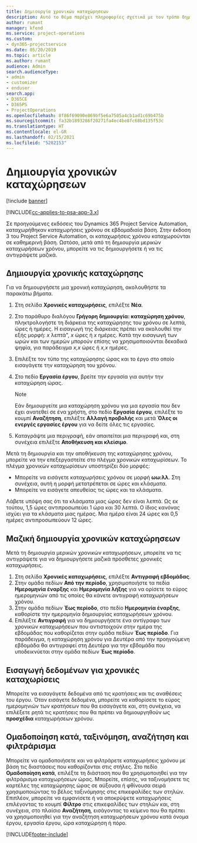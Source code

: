 ```yaml
---
title: Δημιουργία χρονικών καταχώρησεων
description: Αυτό το θέμα παρέχει πληροφορίες σχετικά με τον τρόπο δημιουργίας χρονικών καταχωρήσεων.
author: rumant
manager: kfend
ms.service: project-operations
ms.custom:
- dyn365-projectservice
ms.date: 05/20/2019
ms.topic: article
ms.author: rumant
audience: Admin
search.audienceType:
- admin
- customizer
- enduser
search.app:
- D365CE
- D365PS
- ProjectOperations
ms.openlocfilehash: 8f86f69090e869bf5e6a7505a4cb1ad1c69b475b
ms.sourcegitcommit: fa32b1893286f20271fa4ec4be8fc68bd135f53c
ms.translationtype: HT
ms.contentlocale: el-GR
ms.lasthandoff: 02/15/2021
ms.locfileid: "5282153"
---
```

# <a name="create-time-entries"></a>Δημιουργία χρονικών καταχώρησεων

[!include [banner](../includes/psa-now-project-operations.md)]

[!INCLUDE[cc-applies-to-psa-app-3.x](../includes/cc-applies-to-psa-app-3x.md)]

Σε προηγούμενες εκδόσεις του Dynamics 365 Project Service Automation, καταχωρήθηκαν καταχωρήσεις χρόνου σε εβδομαδιαία βάση. Στην έκδοση 3 του Project Service Automation, οι καταχωρήσεις χρόνου καταχωρούνται σε καθημερινή βάση. Ωστόσο, μετά από τη δημιουργία μερικών καταχωρήσεων χρόνου, μπορείτε να τις δημιουργήσετε ή να τις αντιγράψετε μαζικά.

## <a name="create-a-time-entry"></a>Δημιουργία χρονικής καταχώρησης

Για να δημιουργήσετε μια χρονική καταχώρηση, ακολουθήστε τα παρακάτω βήματα.

1. Στη σελίδα **Χρονικές καταχωρήσεις**, επιλέξτε **Νέα**.
2. Στο παράθυρο διαλόγου **Γρήγορη δημιουργία: καταχώρηση χρόνου**, πληκτρολογήστε τη διάρκεια της καταχώρησης του χρόνου σε λεπτά, ώρες ή ημέρες. Η εισαγωγή της διάρκειας πρέπει να ακολουθεί την εξής μορφή: *x* λεπτά", *x* ώρες ή *x* ημέρες. Κατά την εισαγωγή των ωρών και των ημερών μπορούν επίσης να χρησιμοποιούνται δεκαδικά ψηφία, για παράδειγμα *x,x* ώρες ή *x,x* ημέρες.
3. Επιλέξτε τον τύπο της καταχώρησης ώρας και το έργο στο οποίο εισαγάγετε την καταχώρηση του χρόνου.
4. Στο πεδίο **Εργασία έργου**, βρείτε την εργασία για αυτήν την καταχώρηση ώρας.

    > [!NOTE]
    > Εάν δημιουργείτε μια καταχώρηση χρόνου για μια εργασία που δεν έχει ανατεθεί σε ένα χρήστη, στο πεδίο **Εργασία έργου**, επιλέξτε το κουμπί **Αναζήτηση**, επιλέξτε **Αλλαγή προβολής** και μετά **Όλες οι ενεργές εργασίες έργου** για να δείτε όλες τις εργασίες.

5. Καταγράψτε μια περιγραφή, εάν απαιτείται μια περιγραφή και, στη συνέχεια επιλέξτε **Αποθήκευση και κλείσιμο**.

Μετά τη δημιουργία και την αποθήκευση της καταχώρησης χρόνου, μπορείτε να την επεξεργαστείτε στο πλέγμα χρονικών καταχωρίσεων. Το πλέγμα χρονικών καταχωρίσεων υποστηρίζει δύο μορφές:

- Μπορείτε να εισάγετε καταχωρήσεις χρόνου σε μορφή **ωω:λλ**. Στη συνέχεια, αυτή η μορφή μετατρέπεται σε ώρες και κλάσματα.
- Μπορείτε να εισάγετε απευθείας τις ώρες και τα κλάσματα.

Λάβετε υπόψη σας ότι τα κλάσματα μιας ώρας δεν είναι λεπτά. Ως εκ τούτου, 1,5 ώρες αντιπροσωπεύει 1 ώρα και 30 λεπτά. Ο ίδιος κανόνας ισχύει για τα κλάσματα μιας ημέρας. Μια ημέρα είναι 24 ώρες και 0,5 ημέρες αντιπροσωπεύουν 12 ώρες.

## <a name="bulk-create-time-entries"></a>Μαζική δημιουργία χρονικών καταχώρησεων

Μετά τη δημιουργία μερικών χρονικών καταχωρήσεων, μπορείτε να τις αντιγράψετε για να δημιουργήσετε μαζικά πρόσθετες χρονικές καταχωρήσεις.

1. Στη σελίδα **Χρονικές καταχωρήσεις**, επιλέξτε **Αντιγραφή εβδομάδας**.
2. Στην ομάδα πεδίων **Από την περίοδο**, χρησιμοποιήστε τα πεδία **Ημερομηνία έναρξης** και **Ημερομηνία λήξης** για να ορίσετε το εύρος ημερομηνιών από τις οποίες θα κάνετε αντιγραφή καταχωρήσεων χρόνου.
3. Στην ομάδα πεδίων **Έως περίοδο**, στο πεδίο **Ημερομηνία έναρξης**, καθορίστε την ημερομηνία δημιουργίας καταχωρήσεων χρόνου.
4. Επιλέξτε **Αντιγραφή** για να δημιουργήσετε ένα αντίγραφο των χρονικών καταχωρήσεων που αντιστοιχούν στην ημέρα της εβδομάδας που καθορίζεται στην ομάδα πεδίων **Έως περίοδο**. Για παράδειγμα, η καταχώρηση χρόνου για Δευτέρα από την προηγούμενη εβδομάδα θα αντιγραφεί στη Δευτέρα για την εβδομάδα που υποδεικνύεται στην ομάδα πεδίων **Έως περίοδο**.

## <a name="import-data-for-time-entries"></a>Εισαγωγή δεδομένων για χρονικές καταχωρίσεις

Μπορείτε να εισαγάγετε δεδομένα από τις κρατήσεις και τις αναθέσεις του έργου. Όταν εισάγετε δεδομένα, μπορείτε να καθορίσετε το εύρος ημερομηνιών των κρατήσεων που θα εισαγάγετε και, στη συνέχεια, να επιλέξετε ρητά τις κρατήσεις που θα πρέπει να δημιουργηθούν ως **προσχέδια** καταχωρήσεων χρόνου.

## <a name="group-by-sort-search-and-filter-capabilities"></a>Ομαδοποίηση κατά, ταξινόμηση, αναζήτηση και φιλτράρισμα

Μπορείτε να ομαδοποιήσετε και να φιλτράρετε καταχωρήσεις χρόνου με βάση τις διαστάσεις που καθορίζονται στις στήλες. Στο πεδίο **Ομαδοποίηση κατά**, επιλέξτε τη διάσταση που θα χρησιμοποιηθεί για την φιλτράρισμα καταχωρήσεων ώρας. Μπορείτε, επίσης, να ταξινομήσετε τις καρτέλες της καταχώρησης ώρας σε αύξουσα ή φθίνουσα σειρά χρησιμοποιώντας το βέλος ταξινόμησης στις επικεφαλίδες των στηλών. Επιπλέον, μπορείτε να εμφανίσετε ή να αποκρύψετε καταχωρήσεις επιλέγοντας το κουμπί **Φίλτρο** στις επικεφαλίδες των στηλών και, στη συνέχεια, στο πλαίσιο **Αναζήτηση**, εισάγοντας το κείμενο που θα πρέπει να χρησιμοποιηθεί για την αναζήτηση καταχωρήσεων χρόνου κατά όνομα έργου, εργασία έργου, ώρα καταχώρηση ή πόρο.


[!INCLUDE[footer-include](../includes/footer-banner.md)]